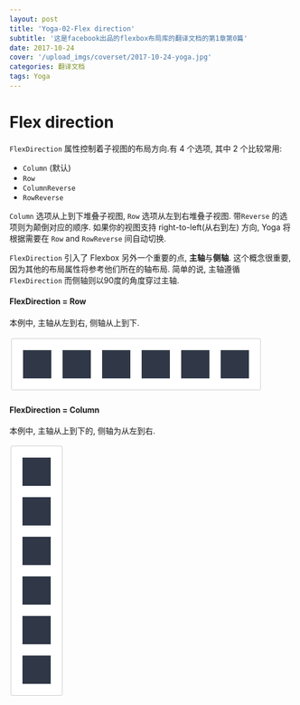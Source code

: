 ```yaml
---
layout: post
title: 'Yoga-02-Flex direction'
subtitle: '这是facebook出品的flexbox布局库的翻译文档的第1章第0篇'
date: 2017-10-24
cover: '/upload_imgs/coverset/2017-10-24-yoga.jpg'
categories: 翻译文档
tags: Yoga
---
```


# Flex direction

`FlexDirection` 属性控制着子视图的布局方向.有 4 个选项, 其中 2 个比较常用:

- `Column` (默认)
- `Row`
- `ColumnReverse`
- `RowReverse`

`Column` 选项从上到下堆叠子视图, `Row` 选项从左到右堆叠子视图. 带`Reverse` 的选项则为颠倒对应的顺序. 如果你的视图支持 right-to-left(从右到左) 方向, Yoga 将根据需要在 `Row` and `RowReverse` 间自动切换.

`FlexDirection` 引入了 Flexbox 另外一个重要的点, **主轴**与**侧轴**. 这个概念很重要, 因为其他的布局属性将参考他们所在的轴布局. 简单的说, 主轴遵循 `FlexDirection` 而侧轴则以90度的角度穿过主轴.

#### FlexDirection = Row

本例中, 主轴从左到右, 侧轴从上到下.

![WX20171024-173809](/upload_imgs/yoga-doc-assets/WX20171024-173809.png)

#### FlexDirection = Column

本例中, 主轴从上到下的, 侧轴为从左到右.

![WX20171024-173839](/upload_imgs/yoga-doc-assets/WX20171024-173839.png)